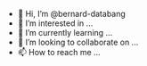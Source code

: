 - 👋 Hi, I’m @bernard-databang
- 👀 I’m interested in ...
- 🌱 I’m currently learning ...
- 💞️ I’m looking to collaborate on ...
- 📫 How to reach me ...

<!---
bernard-databang/bernard-databang is a ✨ special ✨ repository because its `README.md` (this file) appears on your GitHub profile.
You can click the Preview link to take a look at your changes.
--->

